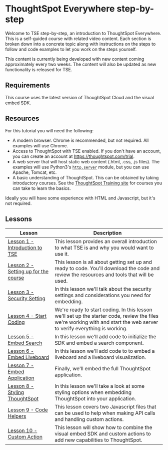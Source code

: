 # ThoughtSpot Everywhere step-by-step

Welcome to TSE step-by-step, an introduction to ThoughtSpot Everywhere. This is a self-guided course with related video
content. Each section is broken down into a concrete topic along with instructions on the steps to follow and code
examples to let you work on the steps yourself.

This content is currently being developed with new content coming approximately every two weeks. The content will also
be updated as new functionality is released for TSE.

## Requirements

This course uses the latest version of ThoughtSpot Cloud and the visual embed SDK.

## Resources

For this tutorial you will need the following:

* A modern browser. Chrome is recommended, but not required. All examples will use Chrome.
* Access to ThoughtSpot with TSE enabled. If you don't have an account, you can create an account
  at https://thoughtspot.com/trial.
* A web server that will host static web content (.html, .css, .js files). The examples will use
  Python3's [`http.server`](https://docs.python.org/3/library/http.server.html) module, but you can use Apache, Tomcat,
  etc.
* A basic understanding of ThoughtSpot. This can be obtained by taking introductory courses. See
  the [ThoughtSpot Training site](https://training.thoughtspot.com) for courses you can take to learn the basics.

Ideally you will have some experience with HTML and Javascript, but it's not required.

## Lessons

| Lesson                                                                              | Description                                                                                                                                                              |
|-------------------------------------------------------------------------------------|--------------------------------------------------------------------------------------------------------------------------------------------------------------------------|
| [Lesson 1 - Introduction to TSE](lesson-01-intro-to-tse/README-01.md)               | This lesson provides an overall introduction to what TSE is and why you would want to use it.                                                                            |
| [Lesson 2 - Setting up for the course](lesson-02-setting-up/README-02.md)           | This lesson is all about getting set up and ready to code. You'll download the code and review the resources and tools that will be used.                                |
| [Lesson 3 - Security Setting](lesson-03-security-setup/README-03.md)                | In this lesson we'll talk about the security settings and considerations you need for embedding.                                                                         |
| [Lesson 4 - Start Coding](lesson-04-start-coding/README-04.md)                      | We're ready to start coding. In this lesson we'll set up the starter code, review the files we're working with and start the web server to verify everything is working. |
| [Lesson 5 - Embed Search](lesson-05-embed-search/README-05.md)                      | In this lesson we'll add code to initialize the SDK and embed a search component.                                                                                        |
| [Lesson 6 - Embed Liveboard](lesson-06-embed-liveboard/README-06.md)                | In this lesson we'll add code to to embed a liveboard and a liveboard visualization.                                                                                     |
| [Lesson 7 - Embed Application](lesson-07-embed-full-app/README-07.md)               | Finally, we'll embed the full ThoughtSpot application.                                                                                                                   |
| [Lesson 8 - Styling ThoughtSpot](lesson-08-style-embedded-thoughtspot/README-08.md) | In this lesson we'll take a look at some styling options when embedding ThoughtSpot into your application.                                                               |
| [Lesson 9 - Code Helpers](lesson-09-code-helpers/README-09.md)                      | This lesson covers two Javascript files that can be used to help when making API calls and handling custom actions.                                                      |
| [Lesson 10 - Custom Action](lesson-10-custom-action/README-10.md)                   | This lesson will show how to combine the visual embed SDK and custom actions to add new capabilities to ThoughtSpot.                                                     |
